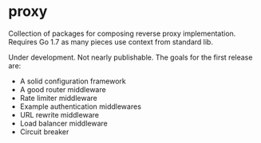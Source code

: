 # proxy

Collection of packages for composing reverse proxy implementation. Requires Go 1.7 as many pieces use context from standard lib.
  
Under development. Not nearly publishable. The goals for the first release are:
  - A solid configuration framework
  - A good router middleware
  - Rate limiter middleware
  - Example authentication middlewares
  - URL rewrite middleware
  - Load balancer middleware
  - Circuit breaker
